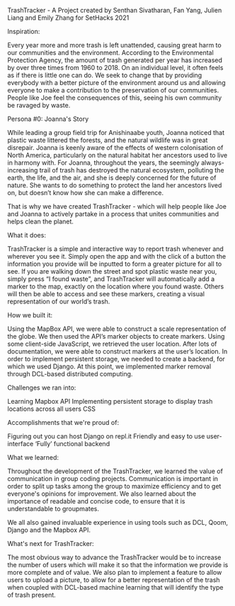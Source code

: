 TrashTracker - A Project created by Senthan Sivatharan, Fan Yang, Julien Liang and Emily Zhang for SetHacks 2021


Inspiration:

Every year more and more trash is left unattended, causing great harm to our communities and the environment. According to the Environmental Protection Agency, the amount of trash generated per year has increased by over three times from 1960 to 2018. On an individual level, it often feels as if there is little one can do. We seek to change that by providing everybody with a better picture of the environment around us and allowing everyone to make a contribution to the preservation of our communities. People like Joe feel the consequences of this, seeing his own community be ravaged by waste.


Persona #0: Joanna's Story

While leading a group field trip for Anishinaabe youth, Joanna noticed that plastic waste littered the forests, and the natural wildlife was in great disrepair. Joanna is keenly aware of the effects of western colonisation of North America, particularly on the natural habitat her ancestors used to live in harmony with. For Joanna, throughout the years, the seemingly always-increasing trail of trash has destroyed the natural ecosystem, polluting the earth, the life, and the air, and she is deeply concerned for the future of nature. She wants to do something to protect the land her ancestors lived on, but doesn’t know how she can make a difference.

That is why we have created TrashTracker - which will help people like Joe and Joanna to actively partake in a process that unites communities and helps clean the planet.


What it does:

TrashTracker is a simple and interactive way to report trash whenever and wherever you see it. Simply open the app and with the click of a button the information you provide will be inputted to form a greater picture for all to see. If you are walking down the street and spot plastic waste near you, simply press “I found waste”, and TrashTracker will automatically add a marker to the map, exactly on the location where you found waste. Others will then be able to access and see these markers, creating a visual representation of our world’s trash.


How we built it:

Using the MapBox API, we were able to construct a scale representation of the globe. We then used the API’s marker objects to create markers. Using some client-side JavaScript, we retrieved the user location. After lots of documentation, we were able to construct markers at the user’s location. In order to implement persistent storage, we needed to create a backend, for which we used Django. At this point, we implemented marker removal through DCL-based distributed computing.


Challenges we ran into:

Learning Mapbox API
Implementing persistent storage to display trash locations across all users
CSS


Accomplishments that we're proud of:

Figuring out you can host Django on repl.it
Friendly and easy to use user-interface
‘Fully’ functional backend


What we learned:

Throughout the development of the TrashTracker, we learned the value of communication in group coding projects. Communication is important in order to split up tasks among the group to maximize efficiency and to get everyone's opinions for improvement. We also learned about the importance of readable and concise code, to ensure that it is understandable to groupmates.


We all also gained invaluable experience in using tools such as DCL, Qoom, Django and the Mapbox API.


What's next for TrashTracker:

The most obvious way to advance the TrashTracker would be to increase the number of users which will make it so that the information we provide is more complete and of value. We also plan to implement a feature to allow users to upload a picture, to allow for a better representation of the trash when coupled with DCL-based machine learning that will identify the type of trash present.
